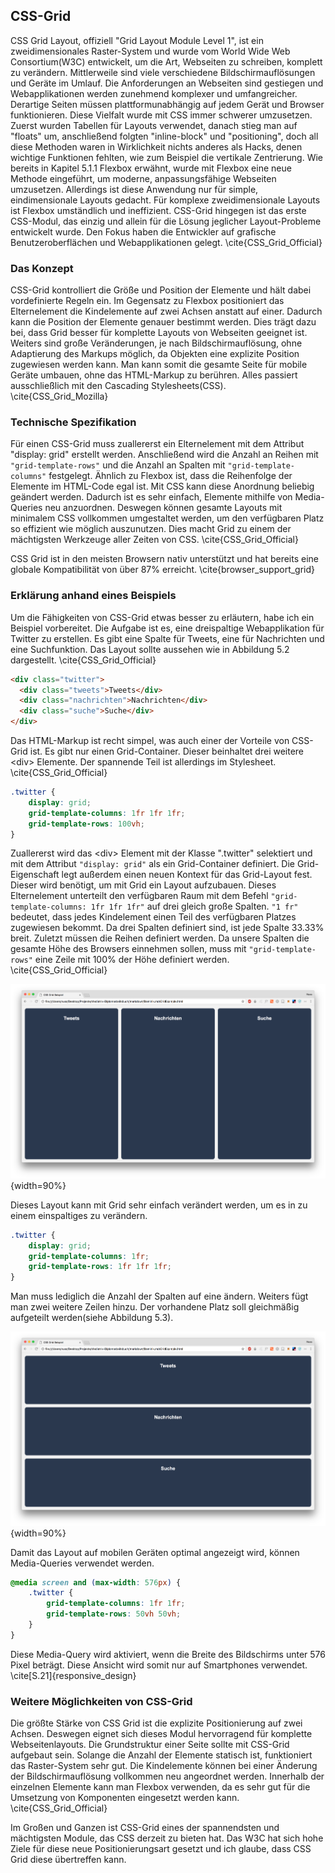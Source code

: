 ## CSS-Grid

CSS Grid Layout, offiziell "Grid Layout Module Level 1", ist ein zweidimensionales Raster-System und wurde vom World Wide Web Consortium(W3C) entwickelt, um die Art, Webseiten zu schreiben, komplett zu verändern. Mittlerweile sind viele verschiedene Bildschirmauflösungen und Geräte im Umlauf. Die Anforderungen an Webseiten sind gestiegen und Webapplikationen werden zunehmend komplexer und umfangreicher. Derartige Seiten müssen plattformunabhängig auf jedem Gerät und Browser funktionieren. Diese Vielfalt wurde mit CSS immer schwerer umzusetzen. Zuerst wurden Tabellen für Layouts verwendet, danach stieg man auf "floats" um, anschließend folgten "inline-block" und "positioning", doch all diese Methoden waren in Wirklichkeit nichts anderes als Hacks, denen wichtige Funktionen fehlten, wie zum Beispiel die vertikale Zentrierung. Wie bereits in Kapitel 5.1.1 Flexbox erwähnt, wurde mit Flexbox eine neue Methode eingeführt, um moderne, anpassungsfähige Webseiten umzusetzen. Allerdings ist diese Anwendung nur für simple, eindimensionale Layouts gedacht. Für komplexe zweidimensionale Layouts ist Flexbox umständlich und ineffizient. CSS-Grid hingegen ist das erste CSS-Modul, das einzig und allein für die Lösung jeglicher Layout-Probleme entwickelt wurde. Den Fokus haben die Entwickler auf grafische Benutzeroberflächen und Webapplikationen gelegt. \cite{CSS_Grid_Official}

### Das Konzept

CSS-Grid kontrolliert die Größe und Position der Elemente und hält dabei vordefinierte Regeln ein. Im Gegensatz zu Flexbox positioniert das Elternelement die Kindelemente auf zwei Achsen anstatt auf einer. Dadurch kann die Position der Elemente genauer bestimmt werden. Dies trägt dazu bei, dass Grid besser für komplette Layouts von Webseiten geeignet ist. Weiters sind große Veränderungen, je nach Bildschirmauflösung, ohne Adaptierung des Markups möglich, da Objekten eine explizite Position zugewiesen werden kann. Man kann somit die gesamte Seite für mobile Geräte umbauen, ohne das HTML-Markup zu berühren. Alles passiert ausschließlich mit den Cascading Stylesheets(CSS). \cite{CSS_Grid_Mozilla}

### Technische Spezifikation

Für einen CSS-Grid muss zuallererst ein Elternelement mit dem Attribut "display: grid" erstellt werden. Anschließend wird die Anzahl an Reihen mit `"grid-template-rows"` und die Anzahl an Spalten mit `"grid-template-columns"` festgelegt. Ähnlich zu Flexbox ist, dass die Reihenfolge der Elemente im HTML-Code egal ist. Mit CSS kann diese Anordnung beliebig geändert werden. Dadurch ist es sehr einfach, Elemente mithilfe von Media-Queries neu anzuordnen. Deswegen können gesamte Layouts mit minimalem CSS vollkommen umgestaltet werden, um den verfügbaren Platz so effizient wie möglich auszunutzen. Dies macht Grid zu einem der mächtigsten Werkzeuge aller Zeiten von CSS. \cite{CSS_Grid_Official}

CSS Grid ist in den meisten Browsern nativ unterstützt und hat bereits eine globale Kompatibilität von über 87% erreicht. \cite{browser_support_grid}

### Erklärung anhand eines Beispiels

Um die Fähigkeiten von CSS-Grid etwas besser zu erläutern, habe ich ein Beispiel vorbereitet. Die Aufgabe ist es, eine dreispaltige Webapplikation für Twitter zu erstellen. Es gibt eine Spalte für Tweets, eine für Nachrichten und eine Suchfunktion. Das Layout sollte aussehen wie in Abbildung 5.2 dargestellt. \cite{CSS_Grid_Official}

```html
<div class="twitter">
  <div class="tweets">Tweets</div>
  <div class="nachrichten">Nachrichten</div>
  <div class="suche">Suche</div>
</div>
```

Das HTML-Markup ist recht simpel, was auch einer der Vorteile von CSS-Grid ist. Es gibt nur einen Grid-Container. Dieser beinhaltet drei weitere \<div> Elemente. Der spannende Teil ist allerdings im Stylesheet. \cite{CSS_Grid_Official}

```css
.twitter {
	display: grid;
	grid-template-columns: 1fr 1fr 1fr;
	grid-template-rows: 100vh;
}
```

Zuallererst wird das \<div> Element mit der Klasse ".twitter" selektiert und mit dem Attribut `"display: grid"` als ein Grid-Container definiert. Die Grid-Eigenschaft legt außerdem einen neuen Kontext für das Grid-Layout fest. Dieser wird benötigt, um mit Grid ein Layout aufzubauen. Dieses Elternelement unterteilt den verfügbaren Raum mit dem Befehl `"grid-template-columns: 1fr 1fr 1fr"` auf drei gleich große Spalten. `"1 fr"` bedeutet, dass jedes Kindelement einen Teil des verfügbaren Platzes zugewiesen bekommt. Da drei Spalten definiert sind, ist jede Spalte 33.33% breit. Zuletzt müssen die Reihen definiert werden. Da unsere Spalten die gesamte Höhe des Browsers einnehmen sollen, muss mit `"grid-template-rows"` eine Zeile mit 100% der Höhe definiert werden. \cite{CSS_Grid_Official}

![Ein dreispaltiges CSS Grid Layout](bilder/Dominik/CSS_Grid_example_1.png){width=90%}

Dieses Layout kann mit Grid sehr einfach verändert werden, um es in zu einem einspaltiges zu verändern.

```css
.twitter {
	display: grid;
	grid-template-columns: 1fr;
	grid-template-rows: 1fr 1fr 1fr;
}
```

Man muss lediglich die Anzahl der Spalten auf eine ändern. Weiters fügt man zwei weitere Zeilen hinzu. Der vorhandene Platz soll gleichmäßig aufgeteilt werden(siehe Abbildung 5.3).

![Ein einspaltiges CSS Grid Layout mit einer Zeilen](bilder/Dominik/CSS_Grid_example_2.png){width=90%}

Damit das Layout auf mobilen Geräten optimal angezeigt wird, können Media-Queries verwendet werden.

```css
@media screen and (max-width: 576px) {
	.twitter {
		grid-template-columns: 1fr 1fr;
		grid-template-rows: 50vh 50vh;
	}
}
```

Diese Media-Query wird aktiviert, wenn die Breite des Bildschirms unter 576 Pixel beträgt. Diese Ansicht wird somit nur auf Smartphones verwendet. \cite[S.21]{responsive_design}

### Weitere Möglichkeiten von CSS-Grid

Die größte Stärke von CSS Grid ist die explizite Positionierung auf zwei Achsen. Deswegen eignet sich dieses Modul hervorragend für komplette Webseitenlayouts. Die Grundstruktur einer Seite sollte mit CSS-Grid aufgebaut sein. Solange die Anzahl der Elemente statisch ist, funktioniert das Raster-System sehr gut. Die Kindelemente können bei einer Änderung der Bildschirmauflösung vollkommen neu angeordnet werden. Innerhalb der einzelnen Elemente kann man Flexbox verwenden, da es sehr gut für die Umsetzung von Komponenten eingesetzt werden kann. \cite{CSS_Grid_Official}

Im Großen und Ganzen ist CSS-Grid eines der spannendsten und mächtigsten Module, das CSS derzeit zu bieten hat. Das W3C hat sich hohe Ziele für diese neue Positionierungsart gesetzt und ich glaube, dass CSS Grid diese übertreffen kann.
